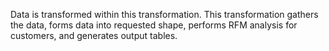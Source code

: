 Data is transformed within this transformation. This transformation gathers the data, forms data into requested shape, performs RFM analysis for customers, and generates output tables.